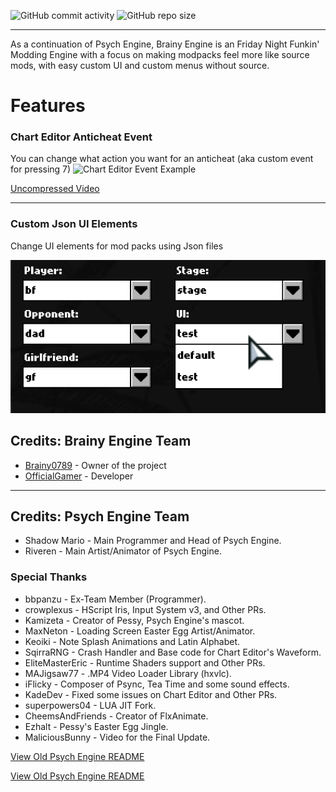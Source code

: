 ![GitHub commit activity](https://img.shields.io/github/commit-activity/t/Brainfunk-Team/FNF-BrainyEngine)
![GitHub repo size](https://img.shields.io/github/repo-size/Brainfunk-Team/FNF-BrainyEngine)

---

As a continuation of Psych Engine, Brainy Engine is an Friday Night Funkin' Modding Engine with a focus on making modpacks feel more like source mods, with easy custom UI and custom menus without source.

# Features

### Chart Editor Anticheat Event
You can change what action you want for an anticheat (aka custom event for pressing 7)
![Chart Editor Event Example](https://github.com/Brainfunk-Team/FNF-BrainyEngine/blob/dbda54ca42e320020c245b6f4293d495ab5a8fee/.files/7EventTriggerShowcase.gif)

[Uncompressed Video](https://file.garden/aDqJCnK_agzywFQ6/.github/FNF-BrainyEngine/Media/Videos/7EventTriggerShowcase_Uncompressed.mp4)

---

### Custom Json UI Elements 
Change UI elements for mod packs using Json files

![](https://github.com/Brainfunk-Team/FNF-BrainyEngine/blob/fb0be8c22862a3293dc6c5ce753c154cd5fd2e11/.files/customui.png)

## Credits: Brainy Engine Team
* [Brainy0789](https://github.com/Brainy0789) - Owner of the project
* [OfficialGamer](https://github.com/Official3Gamer) - Developer

---
## Credits: Psych Engine Team
* Shadow Mario - Main Programmer and Head of Psych Engine.
* Riveren - Main Artist/Animator of Psych Engine.

### Special Thanks
* bbpanzu - Ex-Team Member (Programmer).
* crowplexus - HScript Iris, Input System v3, and Other PRs.
* Kamizeta - Creator of Pessy, Psych Engine's mascot.
* MaxNeton - Loading Screen Easter Egg Artist/Animator.
* Keoiki - Note Splash Animations and Latin Alphabet.
* SqirraRNG - Crash Handler and Base code for Chart Editor's Waveform.
* EliteMasterEric - Runtime Shaders support and Other PRs.
* MAJigsaw77 - .MP4 Video Loader Library (hxvlc).
* iFlicky - Composer of Psync, Tea Time and some sound effects.
* KadeDev - Fixed some issues on Chart Editor and Other PRs.
* superpowers04 - LUA JIT Fork.
* CheemsAndFriends - Creator of FlxAnimate.
* Ezhalt - Pessy's Easter Egg Jingle.
* MaliciousBunny - Video for the Final Update.

[View Old Psych Engine README](https://github.com/Brainfunk-Team/FNF-BrainyEngine/blob/8f59cb8e3c23c3fc012e61c6e4b7d1e927318846/PSYCH-README.md)

[View Old Psych Engine README](https://github.com/Brainfunk-Team/FNF-BrainyEngine/blob/8f59cb8e3c23c3fc012e61c6e4b7d1e927318846/PSYCH-README.md)
